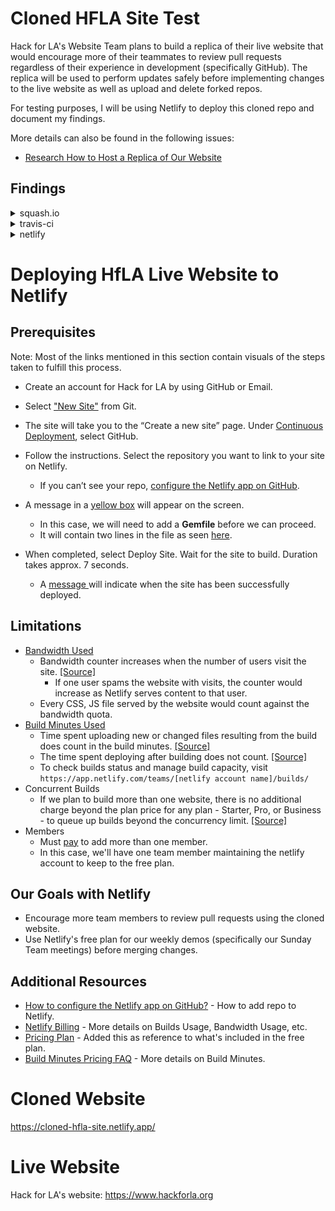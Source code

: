 # Cloned HFLA Site Test

Hack for LA's Website Team plans to build a replica of their live website that would encourage more of their teammates to review pull requests regardless of their experience in development (specifically GitHub). The replica will be used to perform updates safely before implementing changes to the live website as well as upload and delete forked repos.

For testing purposes, I will be using Netlify to deploy this cloned repo and document my findings.

More details can also be found in the following issues:
- [Research How to Host a Replica of Our Website](https://github.com/hackforla/website/issues/2014)

## Findings

<details> <summary> squash.io </summary>

- Steps I took to Test and Research:
   - Created an account.
   - Selected “New Deployment.”
- Testing:
   - Tested the hfla/website forked to my repo and this is the result.
![image](https://user-images.githubusercontent.com/38295612/129712832-83b572cf-c586-4b6e-a327-5ba2bf122c25.png)
   - Decided to test with a clone of the Guide Pages Prototype.
- Results:
   - squash.io provides a time limit in how long the deployment will run before it expires.
   - Test did not succeed as seen in the logs below.

![image](https://user-images.githubusercontent.com/38295612/129712957-d60b57d6-ed70-40d0-9cba-917f14e919e1.png)

![image](https://user-images.githubusercontent.com/38295612/129712988-5ba17873-8526-446c-9662-7560d8f495eb.png)

- FYI:
   - The free version of this website allows 30 hours/month of deployment.
       - Once the 30 hours expire, it will take a month to reset.

</details> 

<details> <summary> travis-ci </summary>

- Steps I took to Test and Research:
    - Created an account.
    - Added a `.travis.yml` file to my prototype's repository to tell Travis CI what to do.
- Testing:
  - Tested the hfla/website forked to my repo and a couple of prototypes. All resulted in this:
![image](https://user-images.githubusercontent.com/38295612/129713418-07959668-61e0-42cb-b556-0647c9728a68.png)
  - I added a .travis.yml file to my prototypes (excluding the hfla/website as I was cautious about doing so even though it's in my repo), and pushed to my github repo. 
  - Results:
     - No progress. 
     - Researched why it was the case and found these links from the Travis-CI community [here](https://travis-ci.community/t/no-builds-for-this-repository-and-no-requests-for-a-travis-ci-org-organization-repo/11443) and [here](https://travis-ci.community/t/no-builds-for-this-repository/151/3) as well as the [Jekyll’s Docs on Travis-CI](https://jekyllrb.com/docs/continuous-integration/travis-ci/). 
     - Still didn’t get the help needed, so I moved on to the next option (netlify).

</details> 

<details> <summary> netlify </summary>

- Must have a netlify account.
- Select “New Site from Git”
- Under Continuous Deployment, select the repository you want to deploy.
- Testing:
   - Tested with a clone of the Guide Pages Prototype.
   - Setting up was straightforward. Must have a Gemfile to have a working build. Was able to migrate jekyll site to netlify with this [link](https://www.netlify.com/blog/2017/05/11/migrating-your-jekyll-site-to-netlify/).
- Results:
   - Total deploy time: 20s.
   - Succeeded in deploying the cloned website [here](https://pages-clone-test.netlify.app/).
   - _One does not simply deploy a cloned website without encountering bugs, however..._
   - Stylings were missing as seen below. 
![image](https://user-images.githubusercontent.com/38295612/129714705-6663511d-ec7b-48ac-a516-340a5e00c820.png)
   - The links to the cloned guide pages lead to an error page. 
![image](https://user-images.githubusercontent.com/38295612/129714792-05eaf8f6-e2f3-4114-bfe3-1e6f8c1b7213.png)
   - To navigate to the working links of the individual guide pages, must delete  /pages-clone-test/ in https://pages-clone-test.netlify.app/pages-clone-test/github-issues. Example: https://pages-clone-test.netlify.app/github-issues
   - Is it feasible?
       - So far, no. Unless we find out how to deploy a clone without the errors mentioned above.
       - However, I would like to know our team's thoughts on this to see we could work through the errors.


</details> 

# Deploying HfLA Live Website to Netlify

## Prerequisites
Note: Most of the links mentioned in this section contain visuals of the steps taken to fulfill this process.

- Create an account for Hack for LA by using GitHub or Email.
- Select ["New Site"](https://user-images.githubusercontent.com/38295612/132080562-7f51bcd0-f0d1-4485-a07b-86e80b1f2245.png) from Git. 
- The site will take you to the “Create a new site” page. Under [Continuous Deployment](https://user-images.githubusercontent.com/38295612/132077771-d0a05dd1-6f86-4bba-8bc3-754a84587a3a.png), select GitHub.


- Follow the instructions. Select the repository you want to link to your site on Netlify. 
   - If you can’t see your repo, [configure the Netlify app on GitHub](https://github.com/apps/netlify/installations/new).

- A message in a [yellow box](https://user-images.githubusercontent.com/38295612/132077797-f690335d-776c-4895-8554-27f3019107c0.png) will appear on the screen. 
    - In this case, we will need to add a **Gemfile** before we can proceed. 
    - It will contain two lines in the file as seen [here](https://user-images.githubusercontent.com/38295612/132078081-75a48466-6efa-4b0d-a563-fb366a08019c.png).

- When completed, select Deploy Site. Wait for the site to build. Duration takes approx. 7 seconds. 
    - A [message ](https://user-images.githubusercontent.com/38295612/132077858-682cc38e-df1e-412d-a0fa-51d8f667a98c.png)will indicate when the site has been successfully deployed.


## Limitations

- [Bandwidth Used](https://docs.netlify.com/accounts-and-billing/billing/#bandwidth-usage) 
   - Bandwidth counter increases when the number of users visit the site. [[Source]](https://answers.netlify.com/t/what-does-actually-count-in-bandwidth/28605/4)
      - If one user spams the website with visits, the counter would increase as Netlify serves content to that user.
   - Every CSS, JS file served by the website would count against the bandwidth quota.
- [Build Minutes Used](https://docs.netlify.com/accounts-and-billing/billing/#builds-usage)
    - Time spent uploading new or changed files resulting from the build does count in the build minutes. [[Source]](https://answers.netlify.com/t/what-does-consitute-build-time/3889/8)
    - The time spent deploying after building does not count. [[Source]](https://answers.netlify.com/t/what-does-consitute-build-time/3889/3)
    - To check builds status and manage build capacity, visit `https://app.netlify.com/teams/[netlify account name]/builds/`
- Concurrent Builds
    - If we plan to build more than one website, there is no additional charge beyond the plan price for any plan - Starter, Pro, or Business - to queue up builds beyond the concurrency limit. [[Source]](https://answers.netlify.com/t/how-do-concurrent-builds-work/20086/2)
- Members
  - Must [pay](https://user-images.githubusercontent.com/38295612/132078598-594d697f-32f4-4504-b0b7-65a466fca2e2.png) to add more than one member. 
  - In this case, we'll have one team member maintaining the netlify account to keep to the free plan.

## Our Goals with Netlify
- Encourage more team members to review pull requests using the cloned website.
- Use Netlify's free plan for our weekly demos (specifically our Sunday Team meetings) before merging changes.

## Additional Resources
- [How to configure the Netlify app on GitHub?](https://github.com/apps/netlify/installations/new) - How to add repo to Netlify.
- [Netlify Billing](https://docs.netlify.com/accounts-and-billing/billing/) - More details on Builds Usage, Bandwidth Usage, etc.
- [Pricing Plan](https://www.netlify.com/pricing/) - Added this as reference to what's included in the free plan.
- [Build Minutes Pricing FAQ](https://www.netlify.com/pricing/faq/) - More details on Build Minutes.


# Cloned Website
https://cloned-hfla-site.netlify.app/

# Live Website

Hack for LA's website: https://www.hackforla.org
